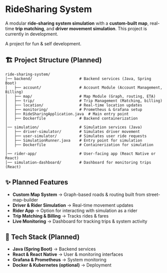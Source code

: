 # RideSharing System 

A modular **ride-sharing system simulation** with a **custom-built map**, real-time **trip matching**, and **driver movement simulation**. This project is currently in development.

A project for fun & self development.

## 🏗️ Project Structure (Planned)  

```
ride-sharing-system/
│── backend/                     # Backend services (Java, Spring Boot)
│   ├── account/                 # Account Module (Account Management, Billing)
│   ├── map/                     # Map Module (Graph, routing, ETA)
│   ├── trip/                    # Trip Management (Matching, billing)
│   ├── location/                # Real-time location updates
│   ├── monitoring/              # Prometheus & Grafana setup
│   ├── RideSharingApplication.java  # Main entry point
│   ├── Dockerfile               # Backend containerization
│
│── simulation/                  # Simulation services (Java)
│   ├── driver-simulator/        # Simulates driver movement
│   ├── user-simulator/          # Simulates user ride requests
│   ├── SimulationRunner.java    # Entry point for simulation
│   ├── Dockerfile               # Containerization for simulation
│
│── rider-app/                   # User-facing app (React Native or React)
│── simulation-dashboard/        # Dashboard for monitoring trips (React)
```

## ✨ Planned Features
- **Custom Map System** → Graph-based roads & routing built from street-map-builder
- **Driver & Rider Simulation** → Real-time movement updates
- **Rider App** → Option for interacting with simulation as a rider
- **Trip Matching & Billing** → Tracks rides & fares
- **Live Monitoring** → Dashboard for tracking trips & system activity

## 🚀 Tech Stack (Planned)
- **Java (Spring Boot)** → Backend services
- **React & React Native** → User & monitoring interfaces
- **Grafana & Prometheus** → System monitoring
- **Docker & Kubernetes (optional)** → Deployment  